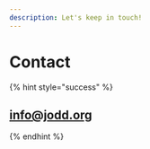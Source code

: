 ```yaml
---
description: Let's keep in touch!
---
```


# Contact

{% hint style="success" %}
## info@jodd.org
{% endhint %}


